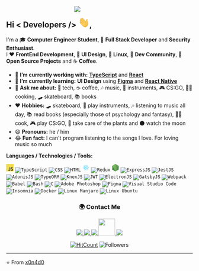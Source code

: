 
<img align='right' width=320 src="https://user-images.githubusercontent.com/38081852/87235907-17dd4f80-c3b8-11ea-9480-e6d28dcab2b0.png">

## Hi < Developers /> <img src="https://raw.githubusercontent.com/ABSphreak/ABSphreak/master/gifs/Hi.gif" width="30px">, 

I'm a 🎓 **Computer Engineer Student**, 🔋 **Full Stack Developer** and **Security Enthusiast**.<br> I ❤️ **FrontEnd Development**, 🎨 **UI Design**, 🐧 **Linux**, 🤝 **Dev Community**, 🚧 **Open Source Projects** and ☕ **Coffee**.
  
  - 🔭 **I’m currently working with:** **[TypeScript](https://www.typescriptlang.org/)** and **[React](https://reactjs.org/)**
  - 🌱 **I’m currently learning:** **UI Design** using **[Figma](https://www.figma.com/)** and **[React Native](https://reactnative.dev/)**
  - 💬 **Ask me about:** 🔋 tech, ☕ coffee, 🎶 music, 🎸 instruments, 🎮 CS:GO, 🧑‍🍳 cooking, 🛹 skateboard, 📚 books
  - ❤️ **Hobbies:** 🛹 skateboard, 🎸 play instruments, 🎶 listening to music all day, 📚 read books (especially those of psychology and fantasy), 🧑‍🍳 cook, 🎮 play CS:GO, 🌱 take care of the plants and 🌑 watch the moon
  - 😄 **Pronouns:** he / him
  - 😂 **Fun fact:** I can't program listening to the songs I love. For loving music so much

<!-- - **Portfolio:** x0n4d0.dev/portifolio -->
<!-- - **Blog:** x0n4d0.dev/blog -->

**Languages / Technologies / Tools:**

<code><img alt="JavaScript" title="JavScript" height="20" src="https://raw.githubusercontent.com/github/explore/80688e429a7d4ef2fca1e82350fe8e3517d3494d/topics/javascript/javascript.png"></code>
<code><img alt="TypeScript" title="TypeScript" height="20" src="https://user-images.githubusercontent.com/38081852/87239831-f8f7b100-c3e9-11ea-92df-5d7c8c4458d2.png"></code>
<code><img alt="CSS" title="CSS" height="24" src="https://user-images.githubusercontent.com/38081852/87240029-0f067100-c3ec-11ea-8075-74e821ece9c0.png"></code>
<code><img alt="HTML" title="HTML" height="24" src="https://user-images.githubusercontent.com/38081852/87240030-0f9f0780-c3ec-11ea-8370-829ea755b6e9.png"></code>
<code><img alt="React / React Native" title="React / React Native" height="20" src="https://raw.githubusercontent.com/github/explore/80688e429a7d4ef2fca1e82350fe8e3517d3494d/topics/react/react.png"></code>
<code><img alt="Redux" title="Redux" height="20" src="https://user-images.githubusercontent.com/38081852/87548846-7427c400-c683-11ea-8d14-f629b938577d.png"></code>
<code><img alt="NodeJS" title="NodeJS" height="20" src="https://raw.githubusercontent.com/github/explore/80688e429a7d4ef2fca1e82350fe8e3517d3494d/topics/nodejs/nodejs.png"></code>
<code><img alt="ExpressJS" title="ExpressJS" height="20" src="https://user-images.githubusercontent.com/38081852/87337501-eaa8b280-c519-11ea-8cdb-1af554f15374.png"></code>
<code><img alt="JestJS" title="JestJS" height="20" src="https://user-images.githubusercontent.com/38081852/87337586-0f9d2580-c51a-11ea-9962-e374764d8b75.png"></code>
<code><img alt="AdonisJS" title="AdonisJS" height="20" src="https://user-images.githubusercontent.com/38081852/87337696-3eb39700-c51a-11ea-9ded-84d06e925d88.png"></code>
<code><img alt="TypeORM" title="TypeORM" height="20" src="https://user-images.githubusercontent.com/38081852/87548856-768a1e00-c683-11ea-93a1-13f8c6de70f2.png"></code>
<code><img alt="KnexJS" title="KnexJS" height="20" src="https://user-images.githubusercontent.com/38081852/87549942-d634f900-c684-11ea-900a-8533df692eaa.png"></code>
<code><img alt="JWT" title="JWT" height="20" src="https://user-images.githubusercontent.com/38081852/87548822-6d994c80-c683-11ea-84f2-8ea1d9f5f585.png"></code>
<code><img alt="ElectronJS" title="ElectronJS" height="20" src="https://user-images.githubusercontent.com/38081852/87337699-3eb39700-c51a-11ea-9702-566c72a887a6.png"></code>
<code><img alt="GatsbyJS" title="GatsbyJS" height="20" src="https://user-images.githubusercontent.com/38081852/87337700-3f4c2d80-c51a-11ea-9bef-5cab8fabcb42.png"></code>
<code><img alt="Webpack" title="Webpack" height="20" src="https://user-images.githubusercontent.com/38081852/87548865-7ab63b80-c683-11ea-84a8-bb013e442335.png"></code>
<code><img alt="Babel" title="Babel" height="20" src="https://user-images.githubusercontent.com/38081852/87548741-5195ab00-c683-11ea-8dc4-c863d3d01733.png"></code>
<code><img alt="Bash" title="Shell Script Bash" height="20" src="https://user-images.githubusercontent.com/38081852/87240002-bcc55000-c3eb-11ea-8dcd-050031c509b4.png"></code>
<code><img alt="C" title="C" height="23" src="https://user-images.githubusercontent.com/38081852/87239904-ab2f7880-c3ea-11ea-8ec9-ed6d29129685.png"></code>
<code><img alt="Adobe Photoshop" title="Adobe Photoshop" height="20" src="https://user-images.githubusercontent.com/38081852/87336075-b2a07000-c517-11ea-91d6-291fc6341806.png"></code>
<code><img alt="Figma" title="Figma" height="25" src="https://user-images.githubusercontent.com/38081852/87336309-03b06400-c518-11ea-9981-8b0b7c9d5ca8.png"></code>
<code><img alt="Visual Studio Code" title="Visual Studio Code" height="25" src="https://user-images.githubusercontent.com/38081852/87336793-cbf5ec00-c518-11ea-960c-d6ff6aa1b177.png"></code>
<code><img alt="Insomnia" title="Insomnia" height="25" src="https://user-images.githubusercontent.com/38081852/87548811-6a05c580-c683-11ea-99ad-465f97fc0e60.png"></code>
<code><img alt="Docker" title="Docker" height="25" src="https://user-images.githubusercontent.com/38081852/87548752-565a5f00-c683-11ea-98bc-466626e09af8.png"></code>
<code><img alt="Linux Manjaro" title="Linux Manjaro" height="25" src="https://user-images.githubusercontent.com/38081852/87548921-8f92cf00-c683-11ea-9776-4f79c6fd2272.png"></code>
<code><img alt="Linux Ubuntu" title="Linux Ubuntu" height="25" src="https://user-images.githubusercontent.com/38081852/87548930-91f52900-c683-11ea-8ba1-783e0422dff5.png"></code>

<div align=center>

### 🌍 **Contact Me**

<a href="https://www.linkedin.com/in/mauricioromagnoli/" target="_blank">
<img width=45 src="https://user-images.githubusercontent.com/38081852/86829801-3b786100-c06b-11ea-81de-7c1023d6214a.png">
</a>

<a href="https://www.instagram.com/mauricio.romagnoli/" target="_blank">
<img width=45 src="https://user-images.githubusercontent.com/38081852/86829800-3adfca80-c06b-11ea-866a-4b6e716f7ed0.png">
</a>

<a href="https://twitter.com/x0n4d0" target="_blank">
<img width=45 src="https://user-images.githubusercontent.com/38081852/87236209-82908a00-c3bc-11ea-915f-f414bd1cf0a5.png">
</a>

<a href="mailto:mauricioromagnolis@gmail.com" target="_blank">
<img width=45 height=45 src="https://user-images.githubusercontent.com/38081852/86829797-39ae9d80-c06b-11ea-9b5e-c9ade9446951.png">
</a>

<a href="https://api.whatsapp.com/send?phone=+5531975545286" target="_blank">
<img width=50 src="https://user-images.githubusercontent.com/38081852/86829802-3b786100-c06b-11ea-9290-94a373b50d6f.png">
</a>

[![HitCount](http://hits.dwyl.com/x0n4d0/x0n4d0.svg)](http://hits.dwyl.com/x0n4d0/x0n4d0) ![Followers](https://img.shields.io/github/followers/x0n4d0?style=social)

</div>

---

⭐️ From [x0n4d0](https://github.com/x0n4d0)
